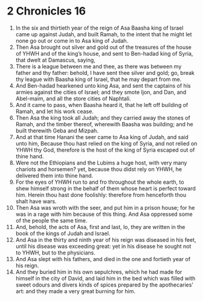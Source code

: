 ﻿# 2 Chronicles  16
1. In the six and thirtieth year of the reign of Asa Baasha king of Israel came up against Judah, and built Ramah, to the intent that he might let none go out or come in to Asa king of Judah. 
2. Then Asa brought out silver and gold out of the treasures of the house of YHWH and of the king’s house, and sent to Ben-hadad king of Syria, that dwelt at Damascus, saying, 
3. There is a league between me and thee, as there was between my father and thy father: behold, I have sent thee silver and gold; go, break thy league with Baasha king of Israel, that he may depart from me. 
4. And Ben-hadad hearkened unto king Asa, and sent the captains of his armies against the cities of Israel; and they smote Ijon, and Dan, and Abel-maim, and all the store cities of Naphtali. 
5. And it came to pass, when Baasha heard it, that he left off building of Ramah, and let his work cease. 
6. Then Asa the king took all Judah; and they carried away the stones of Ramah, and the timber thereof, wherewith Baasha was building; and he built therewith Geba and Mizpah. 
7.  And at that time Hanani the seer came to Asa king of Judah, and said unto him, Because thou hast relied on the king of Syria, and not relied on YHWH thy God, therefore is the host of the king of Syria escaped out of thine hand. 
8. Were not the Ethiopians and the Lubims a huge host, with very many chariots and horsemen? yet, because thou didst rely on YHWH, he delivered them into thine hand. 
9. For the eyes of YHWH run to and fro throughout the whole earth, to shew himself strong in the behalf of them whose heart is perfect toward him. Herein thou hast done foolishly: therefore from henceforth thou shalt have wars. 
10. Then Asa was wroth with the seer, and put him in a prison house; for he was in a rage with him because of this thing. And Asa oppressed some of the people the same time. 
11.  And, behold, the acts of Asa, first and last, lo, they are written in the book of the kings of Judah and Israel. 
12. And Asa in the thirty and ninth year of his reign was diseased in his feet, until his disease was exceeding great: yet in his disease he sought not to YHWH, but to the physicians. 
13.  And Asa slept with his fathers, and died in the one and fortieth year of his reign. 
14. And they buried him in his own sepulchres, which he had made for himself in the city of David, and laid him in the bed which was filled with sweet odours and divers kinds of spices prepared by the apothecaries’ art: and they made a very great burning for him. 
